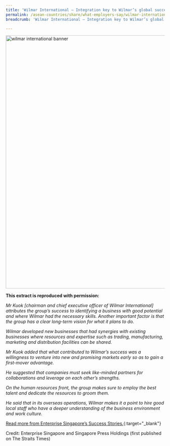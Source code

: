 ```yaml
---
title: 'Wilmar International – Integration key to Wilmar’s global success'
permalink: /asean-countries/share/what-employers-say/wilmar-international/
breadcrumb: 'Wilmar International – Integration key to Wilmar’s global success'

---
```



<img src="\images\asean-employers\wilmar-international.jpg" alt="wilmar international banner" style="width:800px;" />

**This extract is reproduced with permission:**

*Mr Kuok [chairman and chief executive officer of Wilmar International] attributes the group’s success to identifying a business with good potential and where Wilmar had the necessary skills. Another important factor is that the group has a clear long-term vision for what it plans to do.*

*Wilmar developed new businesses that had synergies with existing businesses where resources and expertise such as trading, manufacturing, marketing and distribution facilities can be shared.*

*Mr Kuok added that what contributed to Wilmar’s success was a willingness to venture into new and promising markets early so as to gain a first-mover advantage.*

*He suggested that companies must seek like-minded partners for collaborations and leverage on each other’s strengths.*

*On the human resources front, the group makes sure to employ the best talent and dedicate the resources to groom them.*

*He said that in its overseas operations, Wilmar makes it a point to hire good local staff who have a deeper understanding of the business environment and work culture.*

[Read more from Enterprise Singapore’s Success Stories.](https://ie.enterprisesg.gov.sg/Content-Store/Success-Stories/Integration-key-to-Wilmars-global-success){:target="_blank"}

Credit: Enterprise Singapore and Singapore Press Holdings (first published on The Straits Times)